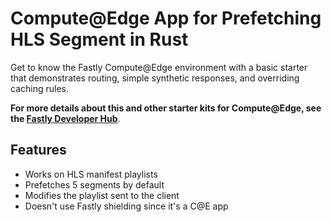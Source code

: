 # Compute@Edge App for Prefetching HLS Segment in Rust

Get to know the Fastly Compute@Edge environment with a basic starter that demonstrates routing, simple synthetic responses, and overriding caching rules.

**For more details about this and other starter kits for Compute@Edge, see the [Fastly Developer Hub](https://developer.fastly.com/solutions/starters/)**.

## Features

- Works on HLS manifest playlists
- Prefetches 5 segments by default
- Modifies the playlist sent to the client
- Doesn't use Fastly shielding since it's a C@E app

